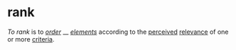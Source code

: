 # rank

_To rank_ is to [_order_](https://github.com/gcassel/Modular-Organization-Terminology/blob/master/terms/order.md) __ [_elements_](https://github.com/gcassel/Modular-Organization-Terminology/blob/master/terms/element.md) according to the [perceived](https://github.com/gcassel/Modular-Organization-Terminology/blob/master/terms/perceive.md) [relevance](https://github.com/gcassel/Modular-Organization-Terminology/blob/master/terms/relevance.md) of one or more [criteria](https://github.com/gcassel/Modular-Organization-Terminology/blob/master/terms/criterion.md).
